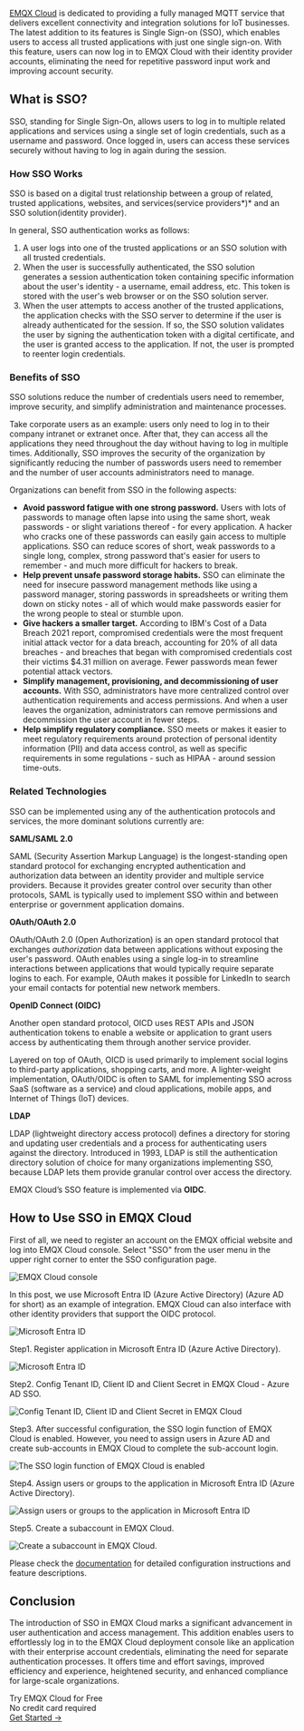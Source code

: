 [EMQX Cloud](https://www.emqx.com/en/cloud) is dedicated to providing a fully managed MQTT service that delivers excellent connectivity and integration solutions for IoT businesses. The latest addition to its features is Single Sign-on (SSO), which enables users to access all trusted applications with just one single sign-on. With this feature, users can now log in to EMQX Cloud with their identity provider accounts, eliminating the need for repetitive password input work and improving account security.

## What is SSO?

SSO, standing for Single Sign-On, allows users to log in to multiple related applications and services using a single set of login credentials, such as a username and password. Once logged in, users can access these services securely without having to log in again during the session.

### How SSO Works

SSO is based on a digital trust relationship between a group of related, trusted applications, websites, and services(service providers*)* and an SSO solution(identity provider). 

In general, SSO authentication works as follows:

1. A user logs into one of the trusted applications or an SSO solution with all trusted credentials.
2. When the user is successfully authenticated, the SSO solution generates a session authentication token containing specific information about the user's identity - a username, email address, etc. This token is stored with the user's web browser or on the SSO solution server.
3. When the user attempts to access another of the trusted applications, the application checks with the SSO server to determine if the user is already authenticated for the session. If so, the SSO solution validates the user by signing the authentication token with a digital certificate, and the user is granted access to the application. If not, the user is prompted to reenter login credentials.

### Benefits of SSO

SSO solutions reduce the number of credentials users need to remember, improve security, and simplify administration and maintenance processes.

Take corporate users as an example: users only need to log in to their company intranet or extranet once. After that, they can access all the applications they need throughout the day without having to log in multiple times. Additionally, SSO improves the security of the organization by significantly reducing the number of passwords users need to remember and the number of user accounts administrators need to manage.

Organizations can benefit from SSO in the following aspects:

- **Avoid password fatigue with one strong password.** Users with lots of passwords to manage often lapse into using the same short, weak passwords - or slight variations thereof - for every application. A hacker who cracks one of these passwords can easily gain access to multiple applications. SSO can reduce scores of short, weak passwords to a single long, complex, strong password that's easier for users to remember - and much more difficult for hackers to break.
- **Help prevent unsafe password storage habits.** SSO can eliminate the need for insecure password management methods like using a password manager, storing passwords in spreadsheets or writing them down on sticky notes - all of which would make passwords easier for the wrong people to steal or stumble upon.
- **Give hackers a smaller target.** According to IBM's Cost of a Data Breach 2021 report, compromised credentials were the most frequent initial attack vector for a data breach, accounting for 20% of all data breaches - and breaches that began with compromised credentials cost their victims $4.31 million on average. Fewer passwords mean fewer potential attack vectors.
- **Simplify management, provisioning, and decommissioning of user accounts.** With SSO, administrators have more centralized control over authentication requirements and access permissions. And when a user leaves the organization, administrators can remove permissions and decommission the user account in fewer steps.
- **Help simplify regulatory compliance.** SSO meets or makes it easier to meet regulatory requirements around protection of personal identity information (PII) and data access control, as well as specific requirements in some regulations - such as HIPAA - around session time-outs. 

### Related Technologies

SSO can be implemented using any of the authentication protocols and services, the more dominant solutions currently are:

**SAML/SAML 2.0**

SAML (Security Assertion Markup Language) is the longest-standing open standard protocol for exchanging encrypted authentication and authorization data between an identity provider and multiple service providers. Because it provides greater control over security than other protocols, SAML is typically used to implement SSO within and between enterprise or government application domains.

**OAuth/OAuth 2.0**

OAuth/OAuth 2.0 (Open Authorization) is an open standard protocol that exchanges *authorization* data between applications without exposing the user's password. OAuth enables using a single log-in to streamline interactions between applications that would typically require separate logins to each. For example, OAuth makes it possible for LinkedIn to search your email contacts for potential new network members.

**OpenID Connect (OIDC)**

Another open standard protocol, OICD uses REST APIs and JSON authentication tokens to enable a website or application to grant users access by authenticating them through another service provider.

Layered on top of OAuth, OICD is used primarily to implement social logins to third-party applications, shopping carts, and more. A lighter-weight implementation, OAuth/OIDC is often to SAML for implementing SSO across SaaS (software as a service) and cloud applications, mobile apps, and Internet of Things (IoT) devices.

**LDAP**

LDAP (lightweight directory access protocol) defines a directory for storing and updating user credentials and a process for authenticating users against the directory. Introduced in 1993, LDAP is still the authentication directory solution of choice for many organizations implementing SSO, because LDAP lets them provide granular control over access the directory.

EMQX Cloud’s SSO feature is implemented via **OIDC**.

## How to Use SSO in EMQX Cloud

First of all, we need to register an account on the EMQX official website and log into EMQX Cloud console. Select "SSO" from the user menu in the upper right corner to enter the SSO configuration page.

![EMQX Cloud console](https://assets.emqx.com/images/d6a2bcb53eb7de704befcfaa147f1798.png)

In this post, we use Microsoft Entra ID (Azure Active Directory) (Azure AD for short) as an example of integration. EMQX Cloud can also interface with other identity providers that support the OIDC protocol.

![Microsoft Entra ID](https://assets.emqx.com/images/9253eb2cdb0f6d38951d333f36538018.png)

Step1. Register application in Microsoft Entra ID (Azure Active Directory).

![Microsoft Entra ID](https://assets.emqx.com/images/d7356c53718f409568efd71092cc14ba.png)

Step2. Config Tenant ID, Client ID and Client Secret in EMQX Cloud - Azure AD SSO.

![Config Tenant ID, Client ID and Client Secret in EMQX Cloud](https://assets.emqx.com/images/b838ce4e94ddaa57429004701db20fe6.png)

Step3. After successful configuration, the SSO login function of EMQX Cloud is enabled. However, you need to assign users in Azure AD and create sub-accounts in EMQX Cloud to complete the sub-account login.

![The SSO login function of EMQX Cloud is enabled](https://assets.emqx.com/images/43ffd899337f95aa50db2d180826fb08.png)

Step4. Assign users or groups to the application in Microsoft Entra ID (Azure Active Directory). 

![Assign users or groups to the application in Microsoft Entra ID](https://assets.emqx.com/images/37339d694e9b934f201c77649ed2e025.png)

Step5. Create a subaccount in EMQX Cloud.

![Create a subaccount in EMQX Cloud.](https://assets.emqx.com/images/1d59a1f61a02137707de9fe8d3e9c8b0.png)

Please check the [documentation](https://docs.emqx.com/en/cloud/latest/feature/sso_overview.html) for detailed configuration instructions and feature descriptions.

## Conclusion

The introduction of SSO in EMQX Cloud marks a significant advancement in user authentication and access management. This addition enables users to effortlessly log in to the EMQX Cloud deployment console like an application with their enterprise account credentials, eliminating the need for separate authentication processes. It offers time and effort savings, improved efficiency and experience, heightened security, and enhanced compliance for large-scale organizations.



<section class="promotion">
    <div>
        Try EMQX Cloud for Free
        <div class="is-size-14 is-text-normal has-text-weight-normal">No credit card required</div>
    </div>
    <a href="https://accounts.emqx.com/signup?continue=https://cloud-intl.emqx.com/console/deployments/0?oper=new" class="button is-gradient px-5">Get Started →</a>
</section>
